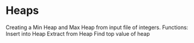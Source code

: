 # Heaps
Creating a Min Heap and Max Heap from input file of integers. 
Functions:
Insert into Heap
Extract from Heap
Find top value of heap
